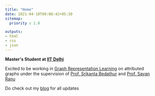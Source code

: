 ```yaml
---
title: "Home"
date: 2021-04-10T00:00:42+05:30
sitemap:
  priority : 1.0

outputs:
- html
- rss
- json
---
```

**Master's Student at [IIT Delhi](https://www.cse.iitd.ac.in/)**

Excited to be working in [Graph Representation Learning](https://www.cs.mcgill.ca/~wlh/grl_book/) on attributed graphs under the supervision of [Prof. Srikanta Bedathur](https://www.cse.iitd.ac.in/~srikanta/) and [Prof. Sayan Ranu](https://www.cse.iitd.ac.in/~sayan/)

Do check out my [blog](https://saikan.me/blog) for all updates
